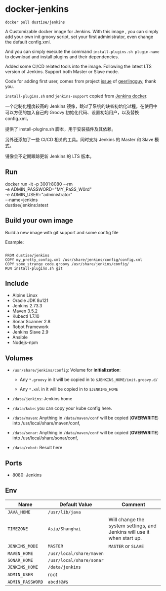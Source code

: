 # docker-jenkins

`docker pull dustise/jenkins`

A Customizable docker image for Jenkins. With this image , you can simply add
your own init groovy script, set your first administrator, even change the
default config.xml.

And you can simply execute the command `install-plugins.sh plugin-name` to download
and install plugins and their dependencies.

Added some CI/CD related tools into the image.
Following the latest LTS version of Jenkins.
Support both Master or Slave mode.

Code for adding first user, comes from project
[issue](https://github.com/geerlingguy/ansible-role-jenkins/issues/50) of
[geerlingguy](https://github.com/geerlingguy), thank you.

`install-plugins.sh` and `jenkins-support` copied from
[Jenkins docker](https://github.com/jenkinsci/docker).


一个定制化程度较高的 Jenkins 镜像，跳过了系统的缺省初始化过程，在使用中可以方便的加入自己的
Groovy 初始化代码、设置初始用户，以及替换 config.xml。

提供了 install-plugins.sh 脚本，用于安装插件及其依赖。

另外还添加了一些 CI/CD 相关的工具。同时支持 Jenkins 的 Master 和 Slave 模式。

镜像会不定期跟踪更新 Jenkins 的 LTS 版本。


## Run

docker run -it -p 3001:8080 --rm  \
-e ADMIN_PASSWORD="MY_PaSS_W0rd" \
-e ADMIN_USER="administrator"  \
--name=jenkins \
dustise/jenkins:latest

## Build your own image

Build a new image with git support and some config file

Example:

~~~docker

FROM dustise/jenkins
COPY my_pretty_config.xml /usr/share/jenkins/config/config.xml
COPY some_strange_code.groovy /usr/share/jenkins/config/
RUN install-plugins.sh git

~~~


## Include

- Alpine Linux
- Oracle JDK 8u121
- Jenkins 2.73.3
- Maven 3.5.2
- Kubectl 1.7.10
- Sonar Scanner 2.8
- Robot Framework
- Jenkins Slave 2.9
- Ansible
- Nodejs-npm

## Volumes

- `/usr/share/jenkins/config`: Volume for **initialization**:

  - Any `*.groovy` in it will be copied in to `$JENKINS_HOME/init.groovy.d/`

  - Any `*.xml` in it will be copied in to `$JENKINS_HOME`

- `/data/jenkins`: Jenkins home

- `/data/kube`: you can copy your kube config here.

- `/data/maven`: Anything in `/data/maven/conf` will be copied (**OVERWRITE**) into /usr/local/share/maven/conf,

- `/data/sonar`: Anything in `/data/maven/conf` will be copied (**OVERWRITE**) into /usr/local/share/sonar/conf,

- `/data/robot`: Result here


## Ports

- 8080: Jenkins

## Env

|Name|Default Value|Comment|
|---|---|---|
|`JAVA_HOME`|`/usr/lib/java`||
|`TIMEZONE`|`Asia/Shanghai`|Will change the system settings, and Jenkins will use it when start up. |
|`JENKINS_MODE`|`MASTER`|`MASTER` or `SLAVE`|
|`MAVEN_HOME`|`/usr/local/share/maven`||
|`SONAR_HOME`|`/usr/local/share/sonar`||
|`JENKINS_HOME`|`/data/jenkins`||
|`ADMIN_USER`|root||
|`ADMIN_PASSWORD`|`abcd!@#$`|
